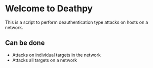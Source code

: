 # Welcome to Deathpy

This is a script to perform deauthentication type attacks on hosts on a network.

## Can be done
* Attacks on individual targets in the network
* Attacks all targets on a network